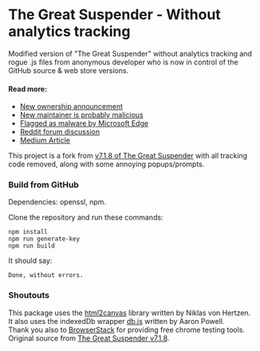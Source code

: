 # The Great Suspender - Without analytics tracking

Modified version of "The Great Suspender" without analytics tracking and rogue .js files from anonymous developer who is now in control of the GitHub source & web store versions.

#### Read more:
- [New ownership announcement](https://github.com/greatsuspender/thegreatsuspender/issues/1175)
- [New maintainer is probably malicious](https://github.com/greatsuspender/thegreatsuspender/issues/1263)
- [Flagged as malware by Microsoft Edge](https://www.windowscentral.com/great-suspender-extension-now-flagged-malware-edge-has-built-replacement)
- [Reddit forum discussion](https://old.reddit.com/r/HobbyDrama/comments/jouwq7/open_source_development_the_great_suspender_saga/)
- [Medium Article](https://medium.com/nerd-for-tech/malware-in-browser-extensions-3805e8763dd5)

This project is a fork from [v7.1.8 of The Great Suspender](https://github.com/greatsuspender/thegreatsuspender) with all tracking code removed, along with some annoying popups/prompts.

### Build from GitHub

Dependencies: openssl, npm.

Clone the repository and run these commands:
```
npm install
npm run generate-key
npm run build
```

It should say:
```
Done, without errors.
```

### Shoutouts

This package uses the [html2canvas](https://github.com/niklasvh/html2canvas) library written by Niklas von Hertzen.  
It also uses the indexedDb wrapper [db.js](https://github.com/aaronpowell/db.js) written by Aaron Powell.  
Thank you also to [BrowserStack](https://www.browserstack.com) for providing free chrome testing tools.  
Original source from [The Great Suspender v7.1.8](https://github.com/greatsuspender/thegreatsuspender).  
